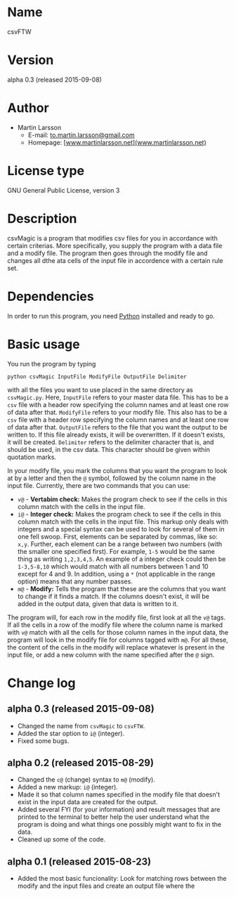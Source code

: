 # Name

csvFTW

# Version

alpha 0.3 (released 2015-09-08)

# Author

- Martin Larsson
	- E-mail: [to.martin.larsson@gmail.com](to.martin.larsson@gmail.com)
	- Homepage: [www.martinlarsson.net](www.martinlarsson.net)

# License type

GNU Gen­eral Public Li­cense, ver­sion 3

# Description

csvMagic is a program that modifies csv files for you in accordance with certain criterias. More specifically, you supply the program with a data file and a modify file. The program then goes through the modify file and changes all dthe ata cells of the input file in accordence with a certain rule set.

# Dependencies

In order to run this program, you need [Python](https://www.python.org/) installed and ready to go.

# Basic usage

You run the program by typing

	python csvMagic InputFile ModifyFile OutputFile Delimiter

with all the files you want to use placed in the same directory as `csvMagic.py`. Here, `InputFile` refers to your master data file. This has to be a `csv` file with a header row specifying the column names and at least one row of data after that. `ModifyFile` refers to your modify file. This also has to be a `csv` file with a header row specifying the column names and at least one row of data after that. `OutputFile` refers to the file  that you want the output to be written to. If this file already exists, it will be overwritten. If it doesn't exists, it will be created. `Delimiter` refers to the delimiter character that is, and should be used, in the csv data. This character should be given within quotation marks.

In your modify file, you mark the columns that you want the program to look at by a letter and then the `@` symbol, followed by the column name in the input file. Currently, there are two commands that you can use:

- `v@` - **Vertabim check:** Makes the program check to see if the cells in this column match with the cells in the input file.
- `i@` - **Integer check:** Makes the program check to see if the cells in this column match with the cells in the input file. This markup only deals with integers and a special syntax can be used to look for several of them in one fell swoop. First, elements can be separated by commas, like so: `x,y`. Further, each element can be a range between two numbers (with the smaller one specified first). For example, `1-5` would be the same thing as writing `1,2,3,4,5`. An example of a integer check could then be `1-3,5-8,10` which would match with all numbers between 1 and 10 except for 4 and 9. In addition, using a `*` (not applicable in the range option) means that any number passes.
- `m@` - **Modify:** Tells the program that these are the columns that you want to change if it finds a match. If the columns doesn't exist, it will be added in the output data, given that data is written to it.

The program will, for each row in the modify file, first look at all the `v@` tags. If all the cells in a row of the modify file where the column name is marked with `v@` match with all the cells for those column names in the input data, the program will look in the modify file for columns tagged with `m@`. For all these, the content of the cells in the modify will replace whatever is present in the input file, or add a new column with the name specified after the `@` sign.

# Change log

## alpha 0.3 (released 2015-09-08)
- Changed the name from `csvMagic` to `csvFTW`.
- Added the star option to `i@` (integer).
- Fixed some bugs.

## alpha 0.2 (released 2015-08-29)
- Changed the `c@` (change) syntax to `m@` (modify).
- Added a new markup: `i@` (integer).
- Made it so that column names specified in the modify file that doesn't exist in the input data are created for the output.
- Added several FYI (for your information) and result messages that are printed to the terminal to better help the user understand what the program is doing and what things one possibly might want to fix in the data.
- Cleaned up some of the code.

## alpha 0.1 (released 2015-08-23)
- Added the most basic funcionality: Look for matching rows between the modify and the input files and create an output file where the 
